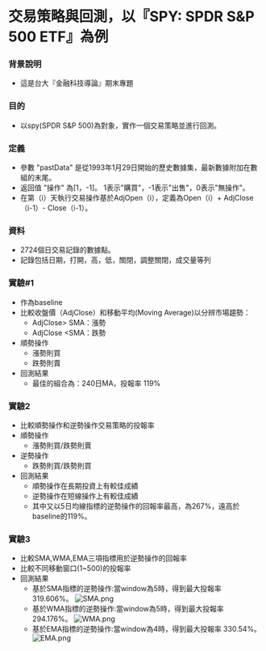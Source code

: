 # 交易策略與回測，以『SPY: SPDR S&P 500 ETF』為例

### 背景說明
- 這是台大『金融科技導論』期末專題

### 目的
- 以spy(SPDR S&P 500)為對象，實作一個交易策略並進行回測。

### 定義
- 參數 "pastData" 是從1993年1月29日開始的歷史數據集，最新數據附加在數組的末尾。
- 返回值 "操作" 為[1，-1]。 1表示"購買"，-1表示"出售"，0表示"無操作"。
- 在第（i）天執行交易操作基於AdjOpen（i），定義為Open（i）+ AdjClose（i-1）- Close（i-1）。

### 資料
- 2724個日交易記錄的數據點。
- 記錄包括日期，打開，高，低，關閉，調整關閉，成交量等列

### 實驗#1
- 作為baseline
- 比較收盤價（AdjClose）和移動平均(Moving Average)以分辨市場趨勢：
  - AdjClose> SMA：漲勢
  - AdjClose <SMA：跌勢
- 順勢操作
  - 漲勢則買
  - 跌勢則賣
- 回測結果
  - 最佳的組合為：240日MA，投報率 119%
  
### 實驗2
- 比較順勢操作和逆勢操作交易策略的投報率
- 順勢操作
  - 漲勢則買/跌勢則賣
- 逆勢操作
  - 跌勢則買/跌勢則買
- 回測結果
  - 順勢操作在長期投資上有較佳成績
  - 逆勢操作在短線操作上有較佳成績
  - 其中又以5日均線指標的逆勢操作的回報率最高，為267%，遠高於baseline的119%。
  
### 實驗3
- 比較SMA,WMA,EMA三項指標用於逆勢操作的回報率
- 比較不同移動窗口(1~500)的投報率
- 回測結果
  - 基於SMA指標的逆勢操作:當window為5時，得到最大投報率 319.606%。
  ![SMA.png](https://github.com/alexislintw/trading_strategy_for_spy/blob/master/report/sma.png)
  - 基於WMA指標的逆勢操作:當window為5時，得到最大投報率294.176%。
  ![WMA.png](https://github.com/alexislintw/trading_strategy_for_spy/blob/master/report/wma.png)
  - 基於EMA指標的逆勢操作:當window為4時，得到最大投報率 330.54%。
  ![EMA.png](https://github.com/alexislintw/trading_strategy_for_spy/blob/master/report/ema.png)

